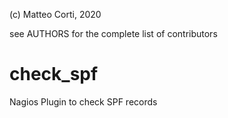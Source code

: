 
(c) Matteo Corti, 2020

  see AUTHORS for the complete list of contributors

# check_spf

Nagios Plugin to check SPF records
